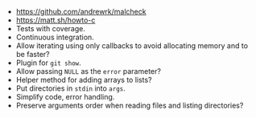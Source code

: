 - https://github.com/andrewrk/malcheck
- https://matt.sh/howto-c
- Tests with coverage.
- Continuous integration.
- Allow iterating using only callbacks to avoid allocating memory and to be faster?
- Plugin for `git show`.
- Allow passing `NULL` as the `error` parameter?
- Helper method for adding arrays to lists?
- Put directories in `stdin` into `args`.
- Simplify code, error handling.
- Preserve arguments order when reading files and listing directories?

